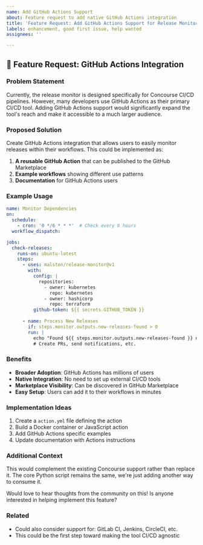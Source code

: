 ```yaml
---
name: Add GitHub Actions Support
about: Feature request to add native GitHub Actions integration
title: 'Feature Request: Add GitHub Actions Support for Release Monitoring'
labels: enhancement, good first issue, help wanted
assignees: ''

---
```


## 🚀 Feature Request: GitHub Actions Integration

### Problem Statement
Currently, the release monitor is designed specifically for Concourse CI/CD pipelines. However, many developers use GitHub Actions as their primary CI/CD tool. Adding GitHub Actions support would significantly expand the tool's reach and make it accessible to a much larger audience.

### Proposed Solution
Create GitHub Actions integration that allows users to easily monitor releases within their workflows. This could be implemented as:

1. **A reusable GitHub Action** that can be published to the GitHub Marketplace
2. **Example workflows** showing different use patterns
3. **Documentation** for GitHub Actions users

### Example Usage
```yaml
name: Monitor Dependencies
on:
  schedule:
    - cron: '0 */6 * * *'  # Check every 6 hours
  workflow_dispatch:

jobs:
  check-releases:
    runs-on: ubuntu-latest
    steps:
      - uses: malston/release-monitor@v1
        with:
          config: |
            repositories:
              - owner: kubernetes
                repo: kubernetes
              - owner: hashicorp
                repo: terraform
          github-token: ${{ secrets.GITHUB_TOKEN }}
          
      - name: Process New Releases
        if: steps.monitor.outputs.new-releases-found > 0
        run: |
          echo "Found ${{ steps.monitor.outputs.new-releases-found }} new releases"
          # Create PRs, send notifications, etc.
```

### Benefits
- **Broader Adoption**: GitHub Actions has millions of users
- **Native Integration**: No need to set up external CI/CD tools
- **Marketplace Visibility**: Can be discovered in GitHub Marketplace
- **Easy Setup**: Users can add it to their workflows in minutes

### Implementation Ideas
1. Create a `action.yml` file defining the action
2. Build a Docker container or JavaScript action
3. Add GitHub Actions specific examples
4. Update documentation with Actions instructions

### Additional Context
This would complement the existing Concourse support rather than replace it. The core Python script remains the same, we're just adding another way to consume it.

Would love to hear thoughts from the community on this! Is anyone interested in helping implement this feature?

### Related
- Could also consider support for: GitLab CI, Jenkins, CircleCI, etc.
- This could be the first step toward making the tool CI/CD agnostic